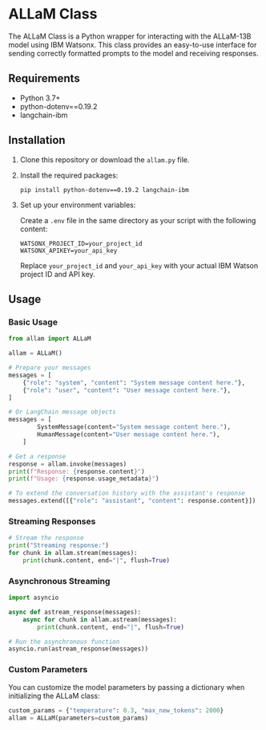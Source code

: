 # ALLaM Class

The ALLaM Class is a Python wrapper for interacting with the ALLaM-13B model using IBM Watsonx. This class provides an easy-to-use interface for sending correctly formatted prompts to the model and receiving responses.

## Requirements

- Python 3.7+
- python-dotenv==0.19.2
- langchain-ibm

## Installation

1. Clone this repository or download the `allam.py` file.

2. Install the required packages:

   ```
   pip install python-dotenv==0.19.2 langchain-ibm
   ```

3. Set up your environment variables:

   Create a `.env` file in the same directory as your script with the following content:

   ```
   WATSONX_PROJECT_ID=your_project_id
   WATSONX_APIKEY=your_api_key
   ```

   Replace `your_project_id` and `your_api_key` with your actual IBM Watson project ID and API key.

## Usage

### Basic Usage

```python
from allam import ALLaM

allam = ALLaM()

# Prepare your messages
messages = [
    {"role": "system", "content": "System message content here."},
    {"role": "user", "content": "User message content here."},
]

# Or LangChain message objects
messages = [
        SystemMessage(content="System message content here."),
        HumanMessage(content="User message content here."),
    ]

# Get a response
response = allam.invoke(messages)
print(f"Response: {response.content}")
print(f"Usage: {response.usage_metadata}")

# To extend the conversation history with the assistant's response
messages.extend([{"role": "assistant", "content": response.content}])
```

### Streaming Responses

```python
# Stream the response
print("Streaming response:")
for chunk in allam.stream(messages):
    print(chunk.content, end="|", flush=True)
```

### Asynchronous Streaming

```python
import asyncio

async def astream_response(messages):
    async for chunk in allam.astream(messages):
        print(chunk.content, end="|", flush=True)

# Run the asynchronous function
asyncio.run(astream_response(messages))
```

### Custom Parameters

You can customize the model parameters by passing a dictionary when initializing the ALLaM class:

```python
custom_params = {"temperature": 0.3, "max_new_tokens": 2000}
allam = ALLaM(parameters=custom_params)
```